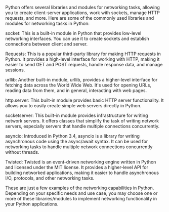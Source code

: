 Python offers several libraries and modules for networking tasks, allowing you to create client-server applications, work with sockets, manage HTTP requests, and more. Here are some of the commonly used libraries and modules for networking tasks in Python:

socket: This is a built-in module in Python that provides low-level networking interfaces. You can use it to create sockets and establish connections between client and server.

Requests: This is a popular third-party library for making HTTP requests in Python. It provides a high-level interface for working with HTTP, making it easier to send GET and POST requests, handle response data, and manage sessions.

urllib: Another built-in module, urllib, provides a higher-level interface for fetching data across the World Wide Web. It's used for opening URLs, reading data from them, and in general, interacting with web pages.

http.server: This built-in module provides basic HTTP server functionality. It allows you to easily create simple web servers directly in Python.

socketserver: This built-in module provides infrastructure for writing network servers. It offers classes that simplify the task of writing network servers, especially servers that handle multiple connections concurrently.

asyncio: Introduced in Python 3.4, asyncio is a library for writing asynchronous code using the async/await syntax. It can be used for networking tasks to handle multiple network connections concurrently without threads.

Twisted: Twisted is an event-driven networking engine written in Python and licensed under the MIT license. It provides a higher-level API for building networked applications, making it easier to handle asynchronous I/O, protocols, and other networking tasks.

These are just a few examples of the networking capabilities in Python. Depending on your specific needs and use case, you may choose one or more of these libraries/modules to implement networking functionality in your Python applications.
